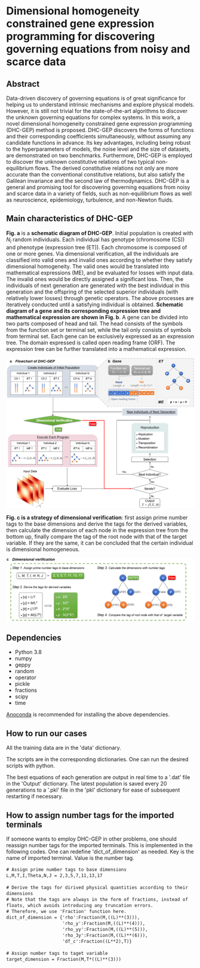 # Dimensional homogeneity constrained gene expression programming for discovering governing equations from noisy and scarce data

## Abstract
Data-driven discovery of governing equations is of great significance for helping us to understand intrinsic mechanisms and explore physical models. However, it is still not trivial for the state-of-the-art algorithms to discover the unknown governing equations for complex systems. In this work, a novel dimensional homogeneity constrained gene expression programming (DHC-GEP) method is proposed. DHC-GEP discovers the forms of functions and their corresponding coefficients simultaneously, without assuming any candidate functions in advance. Its key advantages, including being robust to the hyperparameters of models, the noise level and the size of datasets, are demonstrated on two benchmarks. Furthermore, DHC-GEP is employed to discover the unknown constitutive relations of two typical non-equilibrium flows. The derived constitutive relations not only are more accurate than the conventional constitutive relations, but also satisfy the Galilean invariance and the second law of thermodynamics. DHC-GEP is a general and promising tool for discovering governing equations from noisy and scarce data in a variety of fields, such as non-equilibrium flows as well as neuroscience, epidemiology, turbulence, and non-Newton fluids.

## Main characteristics of DHC-GEP
__Fig. a__ is a __schematic diagram of DHC-GEP__. Initial population is created with $N_i$ random individuals. Each individual has genotype (chromosome (CS)) and phenotype (expression tree (ET)). Each chromosome is composed of one or more genes. Via dimensional verification, all the individuals are classified into valid ones and invalid ones according to whether they satisfy dimensional homogeneity. The valid ones would be translated into mathematical expressions (ME), and be evaluated for losses with input data. The invalid ones would be directly assigned a significant loss. Then, the individuals of next generation are generated with the best individual in this generation and the offspring of the selected superior individuals (with relatively lower losses) through genetic operators. The above processes are iteratively conducted until a satisfying individual is obtained. __Schematic diagram of a gene and its corresponding expression tree and mathematical expression are shown in Fig. b__. A gene can be divided into two parts composed of head and tail. The head consists of the symbols from the function set or terminal set, while the tail only consists of symbols from terminal set. Each gene can be exclusively expressed as an expression tree. The domain expressed is called open reading frame (ORF). The expression tree can be further translated into a mathematical expression.

![cesjo](figures/DHC-GEP_Gene.png)

__Fig. c is a strategy of dimensional verification__: first assign prime number tags to the base dimensions and derive the tags for the derived variables, then calculate the dimension of each node in the expression tree from the bottom up, finally compare the tag of the root node with that of the target variable. If they are the same, it can be concluded that the certain individual is dimensional homogeneous.

![cesjo](figures/Dimensional_verification.png)

## Dependencies
- Python 3.8
- numpy
- geppy
- random
- operator 
- pickle
- fractions
- scipy
- time  

[Anoconda](https://www.anaconda.com/) is recommended for installing the above dependencies.

## How to run  our cases
All the training data are in the 'data' dictionary. 

The scripts are in the corresponding dictionaries. One can run the desired scripts with python.

The best equations of each generation are output in real time to a '.dat' file in the 'Output' dictionary. The latest population is saved every 20 generations to a '.pkl' file in the 'pkl' dictionary for ease of subsequent restarting if necessary. 

## How to assign number tags for the imported terminals
If someone wants to employ DHC-GEP in other problems, one should reassign number tags for the imported terminals. This is implemented in the following codes. One can redefine 'dict_of_dimension' as needed. Key is the name of imported terminal. Value is the number tag.
```
# Assign prime number tags to base dimensions
L,M,T,I,Theta,N,J = 2,3,5,7,11,13,17

# Derive the tags for dirived physical quantities according to their dimensions
# Note that the tags are always in the form of fractions, instead of floats, which avoids introducing any truncation errors. 
# Therefore, we use 'Fraction' function here.
dict_of_dimension = {'rho':Fraction(M,((L)**(3))),
                     'rho_y':Fraction(M,((L)**(4))),
                     'rho_yy':Fraction(M,((L)**(5))),
                     'rho_3y':Fraction(M,((L)**(6))),
                     'df_c':Fraction((L**2),T)} 

# Assign number tags to taget variable
target_dimension = Fraction(M,T*((L)**(3)))
```